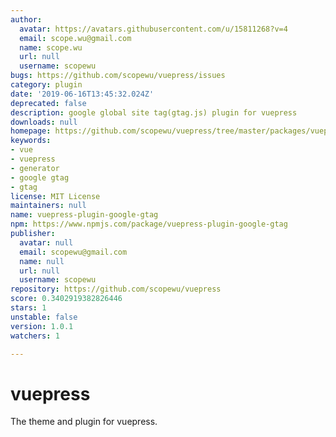 ```yaml
---
author:
  avatar: https://avatars.githubusercontent.com/u/15811268?v=4
  email: scope.wu@gmail.com
  name: scope.wu
  url: null
  username: scopewu
bugs: https://github.com/scopewu/vuepress/issues
category: plugin
date: '2019-06-16T13:45:32.024Z'
deprecated: false
description: google global site tag(gtag.js) plugin for vuepress
downloads: null
homepage: https://github.com/scopewu/vuepress/tree/master/packages/vuepress-plugin-google-gtag
keywords:
- vue
- vuepress
- generator
- google gtag
- gtag
license: MIT License
maintainers: null
name: vuepress-plugin-google-gtag
npm: https://www.npmjs.com/package/vuepress-plugin-google-gtag
publisher:
  avatar: null
  email: scopewu@gmail.com
  name: null
  url: null
  username: scopewu
repository: https://github.com/scopewu/vuepress
score: 0.3402919382826446
stars: 1
unstable: false
version: 1.0.1
watchers: 1

---
```


# vuepress
The theme and plugin for vuepress.

